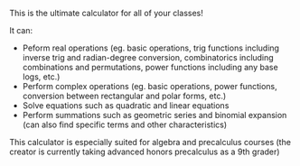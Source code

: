 This is the ultimate calculator for all of your classes!

It can:
* Peform real operations (eg. basic operations, trig functions including inverse trig and radian-degree conversion, combinatorics including combinations and permutations, power functions including any base logs, etc.)
* Perform complex operations (eg. basic operations, power functions, conversion between rectangular and polar forms, etc.)
* Solve equations such as quadratic and linear equations
* Perform summations such as geometric series and binomial expansion (can also find specific terms and other characteristics)

This calculator is especially suited for algebra and precalculus courses (the creator is currently taking advanced honors precalculus as a 9th grader)
